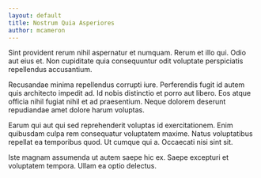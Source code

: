 ```yaml
---
layout: default
title: Nostrum Quia Asperiores
author: mcameron
---
```


Sint provident rerum nihil aspernatur et numquam. Rerum et illo qui. Odio aut eius et. Non cupiditate quia consequuntur odit voluptate perspiciatis repellendus accusantium.

Recusandae minima repellendus corrupti iure. Perferendis fugit id autem quis architecto impedit ad. Id nobis distinctio et porro aut libero. Eos atque officia nihil fugiat nihil et ad praesentium. Neque dolorem deserunt repudiandae amet dolore harum voluptas.

Earum qui aut qui sed reprehenderit voluptas id exercitationem. Enim quibusdam culpa rem consequatur voluptatem maxime. Natus voluptatibus repellat ea temporibus quod. Ut cumque qui a. Occaecati nisi sint sit.

Iste magnam assumenda ut autem saepe hic ex. Saepe excepturi et voluptatem tempora. Ullam ea optio delectus.
